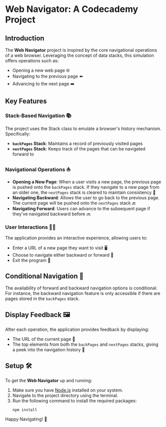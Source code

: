 # Web Navigator: A Codecademy Project

## Introduction

The **Web Navigator** project is inspired by the core navigational operations of a web browser. Leveraging the concept of data stacks, this simulation offers operations such as:
- Opening a new web page 🌐
- Navigating to the previous page ⬅️
- Advancing to the next page ➡️

## Key Features

### Stack-Based Navigation 📚

The project uses the Stack class to emulate a browser's history mechanism. Specifically:
- **`backPages` Stack**: Maintains a record of previously visited pages
- **`nextPages` Stack**: Keeps track of the pages that can be navigated forward to

### Navigational Operations ⛵

- **Opening a New Page**: When a user visits a new page, the previous page is pushed onto the `backPages` stack. If they navigate to a new page from an older one, the `nextPages` stack is cleared to maintain consistency 🔄
- **Navigating Backward**: Allows the user to go back to the previous page. The current page will be pushed onto the `nextPages` stack 🔙
- **Navigating Forward**: Users can advance to the subsequent page if they've navigated backward before 🔜

### User Interactions 👩‍💻

The application provides an interactive experience, allowing users to:
- Enter a URL of a new page they want to visit 🖥️
- Choose to navigate either backward or forward 🚀
- Exit the program 🚪

## Conditional Navigation 🚦

The availability of forward and backward navigation options is conditional. For instance, the backward navigation feature is only accessible if there are pages stored in the `backPages` stack.

## Display Feedback 🖼️

After each operation, the application provides feedback by displaying:
- The URL of the current page 📄
- The top elements from both the `backPages` and `nextPages` stacks, giving a peek into the navigation history 🧐

## Setup 🛠️

To get the **Web Navigator** up and running:

1. Make sure you have [Node.js](https://nodejs.org/) installed on your system.
2. Navigate to the project directory using the terminal.
3. Run the following command to install the required packages:
   ```
   npm install
   ```

Happy Navigating! 🎉
